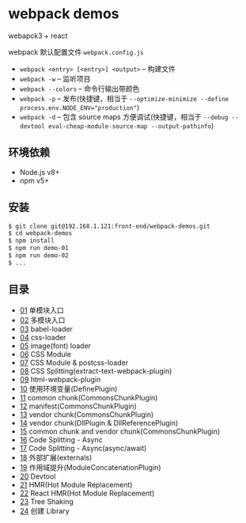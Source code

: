 # webpack demos

webapck3 + react

webpack 默认配置文件 `webpack.config.js`

* `webpack <entry> [<entry>] <output>` – 构建文件
* `webpack -w` – 监听项目
* `webpack --colors` – 命令行输出带颜色
* `webpack -p` – 发布(快捷键，相当于 `--optimize-minimize --define process.env.NODE_ENV="production"`)
* `webpack -d` – 包含 source maps 方便调试(快捷键，相当于 `--debug --devtool eval-cheap-module-source-map --output-pathinfo`)

## 环境依赖

* Node.js v8+
* npm v5+

## 安装

```bash
$ git clone git@192.168.1.121:front-end/webpack-demos.git
$ cd webpack-demos
$ npm install
$ npm run demo-01
$ npm run demo-02
$ ...
```

## 目录

* [01](#01) 单模块入口
* [02](#02) 多模块入口
* [03](#03) babel-loader
* [04](#04) css-loader
* [05](#05) image(font) loader
* [06](#06) CSS Module
* [07](#07) CSS Module & postcss-loader
* [08](#08) CSS Splitting(extract-text-webpack-plugin)
* [09](#09) html-webpack-plugin
* [10](#10) 使用环境变量(DefinePlugin)
* [11](#11) common chunk(CommonsChunkPlugin)
* [12](#12) manifest(CommonsChunkPlugin)
* [13](#13) vendor chunk(CommonsChunkPlugin)
* [14](#14) vendor chunk(DllPlugin & DllReferencePlugin)
* [15](#15) common chunk and vendor chunk(CommonsChunkPlugin)
* [16](#16) Code Splitting - Async
* [17](#17) Code Splitting - Async(async/await)
* [18](#18) 外部扩展(externals)
* [19](#19) 作用域提升(ModuleConcatenationPlugin)
* [20](#20) Devtool
* [21](#21) HMR(Hot Module Replacement)
* [22](#22) React HMR(Hot Module Replacement)
* [23](#23) Tree Shaking
* [24](#24) 创建 Library
